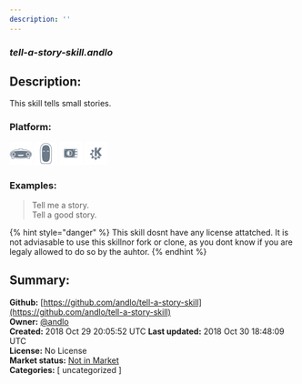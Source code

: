 ```yaml
---
description: ''
---
```


### _tell-a-story-skill.andlo_  
## Description:  
This skill tells small stories.  
  
  
### Platform:  
 ![Mark I](../.gitbook/assets/mark-1-icon.png)  ![Mark II](../.gitbook/assets/mark-2-icon.png)  ![Picroft](../.gitbook/assets/picroft-icon.png)  ![plasmoid](../.gitbook/assets/kde.png)   
### Examples:  
> Tell me a story.  
> Tell a good story.  
  
{% hint style="danger" %}
This skill dosnt have any license attatched. It is not adviasable to use this skillnor fork or clone, as you dont know if you are legaly allowed to do so by the auhtor.
{% endhint %}
  
## Summary:  
**Github:** [https://github.com/andlo/tell-a-story-skill](https://github.com/andlo/tell-a-story-skill)  
**Owner:** [@andlo](https://github.com/andlo)  
**Created:** 2018 Oct 29 20:05:52 UTC  **Last updated:** 2018 Oct 30 18:48:09 UTC  
**License:** No License  
**Market status:** [Not in Market](https://market.mycroft.ai/skill/)  
**Categories:** [ uncategorized ]   
